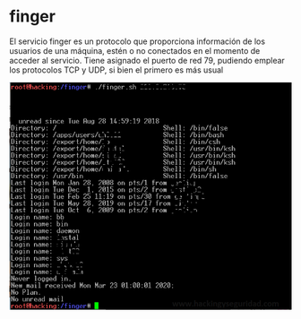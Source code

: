 # finger

El servicio finger es un protocolo que proporciona información de los usuarios de una máquina, estén o no conectados en el momento de acceder al servicio. Tiene asignado el puerto de red 79, pudiendo emplear los protocolos TCP y UDP, si bien el primero es más usual


<img style="float:left" alt="route logo" src="https://github.com/hackingyseguridad/finger/blob/master/finger.png"> 
